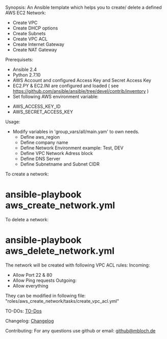 Synopsis:
An Ansible template which helps you to create/ delete a defined AWS EC2 Network:
* Create VPC
* Create DHCP options
* Create Subnets
* Create VPC ACL
* Create Internet Gateway
* Create NAT Gateway

Prerequisets:
* Ansible 2.4
* Python 2.7.10
* AWS Account and configured Access Key and Secret Access Key
* EC2.PY & EC2.INI are configured and loaded ( see https://github.com/ansible/ansible/tree/devel/contrib/inventory )
* Set following AWS environment variable:
 - AWS_ACCESS_KEY_ID
 - AWS_SECRET_ACCESS_KEY

Usage:

* Modify variables in 'group_vars/all/main.yam' to own needs.
  - Define aws_region
  - Define company name
  - Define Network Environment example: Test, DEV
  - Define VPC Network Adress block
  - Define DNS Server
  - Define Subnetname and Subnet CIDR

To create a network:
# ansible-playbook aws_create_network.yml

To delete a network:
# ansible-playbook aws_delete_network.yml


The network will be created with following VPC ACL rules:
Incoming: 
* Allow Port 22 & 80
* Allow Ping requests
Outgoing:
* Allow everything

They can be modified in following file: "roles/aws_create_network/tasks/create_vpc_acl.yml"

TO-DOs:
[TO-Dos](./TO-DO.md)

Changelog:
[Changelog](.CHANGELOG.MD)

Contributing:
For any questions use github or email: github@mbloch.de
